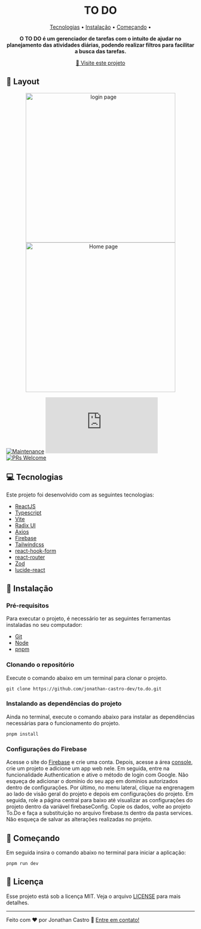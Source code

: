 <h1 align="center">TO DO</h1>

<p align="center">
  <a href="#tech">Tecnologias</a> • 
  <a href="#installation">Instalação</a> • 
  <a href="#starting">Começando</a> •
</p>

<p align="center">
  <strong>O TO DO é um gerenciador de tarefas com o intuito de ajudar no planejamento das atividades diárias, podendo realizar filtros para facilitar a busca das tarefas.</strong>
</p>

<p align="center">
  <a href="https://to-do-iota-five.vercel.app/">🚀 Visite este projeto</a>
</p>

<h2>🎨 Layout</h2>

<p align="center">
    <img src="https://github.com/jonathan-castro-dev/to.do/blob/main/public/login-to.do.png" alt="login page" width="400px">
    <img src="https://github.com/jonathan-castro-dev/to.do/blob/main/public/homepage-to.do.png" alt="Home page" width="400px">
</p>

[![Maintenance](https://img.shields.io/badge/Maintained%3F-yes-green.svg)](https://GitHub.com/Naereen/StrapDown.js/graphs/commit-activity)
[![GitHub license](https://badgen.net/github/license/Naereen/Strapdown.js)](https://github.com/Naereen/StrapDown.js/blob/master/LICENSE)
[![PRs Welcome](https://img.shields.io/badge/PRs-welcome-brightgreen.svg?style=flat-square)](http://makeapullrequest.com)

<h2 id="tech">💻 Tecnologias</h2>

Este projeto foi desenvolvido com as seguintes tecnologias:

- [ReactJS](https://reactjs.org/)
- [Typescript](https://www.typescriptlang.org/)
- [Vite](https://vite.dev/)
- [Radix UI](https://www.radix-ui.com/)
- [Axios](https://axios-http.com/ptbr/)
- [Firebase](https://firebase.google.com/)
- [Tailwindcss](https://tailwindcss.com/)
- [react-hook-form](https://react-hook-form.com/)
- [react-router](https://reactrouter.com/)
- [Zod](https://zod.dev/)
- [lucide-react](https://lucide.dev/)

<h2 id="installation">👷 Instalação</h2>

<h3>Pré-requisitos</h3>

Para executar o projeto, é necessário ter as seguintes ferramentas instaladas no seu computador:

- [Git](https://git-scm.com/)
- [Node](https://nodejs.org/en/)
- [pnpm](https://pnpm.io/pt/installation#usando-npm)

<h3>Clonando o repositório</h3>

Execute o comando abaixo em um terminal para clonar o projeto.

```git clone https://github.com/jonathan-castro-dev/to.do.git```

<h3>Instalando as dependências do projeto</h3>

Ainda no terminal, execute o comando abaixo para instalar as dependências necessárias para o funcionamento do projeto.

```pnpm install```

<h3>Configurações do Firebase</h3>

Acesse o site do [Firebase](https://firebase.google.com/?hl=pt-br) e crie uma conta. Depois, acesse a área [console](https://console.firebase.google.com/?hl=pt-br), crie um projeto e adicione um app web nele. Em seguida, entre na funcionalidade Authentication e ative o método de login com Google. Não esqueça de adicionar o domínio do seu app em domínios autorizados dentro de configurações. Por último, no menu lateral, clique na engrenagem ao lado de visão geral do projeto e depois em configurações do projeto. Em seguida, role a página central para baixo até visualizar as configurações do projeto dentro da variável firebaseConfig. Copie os dados, volte ao projeto To.Do e faça a substituição no arquivo firebase.ts dentro da pasta services. Não esqueça de salvar as alterações realizadas no projeto.

<h2 id="starting">🏃 Começando</h2>

Em seguida insira o comando abaixo no terminal para iniciar a aplicação:

```pnpm run dev```

<h2>📝 Licença</h2>

Esse projeto está sob a licença MIT. Veja o arquivo [LICENSE](https://github.com/jonathan-castro-dev/to.do/blob/main/LICENSE) para mais detalhes.

---

Feito com ♥ por Jonathan Castro :wave: [Entre em contato!](https://www.linkedin.com/in/jonathan-castro-dev/)

